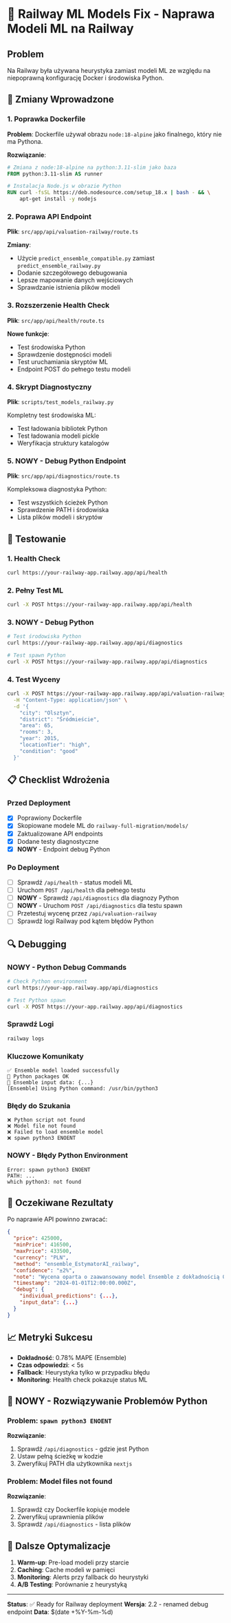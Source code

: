 # 🚂 Railway ML Models Fix - Naprawa Modeli ML na Railway

## Problem
Na Railway była używana heurystyka zamiast modeli ML ze względu na niepoprawną konfigurację Docker i środowiska Python.

## 🔧 Zmiany Wprowadzone

### 1. Poprawka Dockerfile
**Problem**: Dockerfile używał obrazu `node:18-alpine` jako finalnego, który nie ma Pythona.

**Rozwiązanie**:
```dockerfile
# Zmiana z node:18-alpine na python:3.11-slim jako baza
FROM python:3.11-slim AS runner

# Instalacja Node.js w obrazie Python
RUN curl -fsSL https://deb.nodesource.com/setup_18.x | bash - && \
    apt-get install -y nodejs
```

### 2. Poprawa API Endpoint
**Plik**: `src/app/api/valuation-railway/route.ts`

**Zmiany**:
- Użycie `predict_ensemble_compatible.py` zamiast `predict_ensemble_railway.py`
- Dodanie szczegółowego debugowania
- Lepsze mapowanie danych wejściowych
- Sprawdzanie istnienia plików modeli

### 3. Rozszerzenie Health Check
**Plik**: `src/app/api/health/route.ts`

**Nowe funkcje**:
- Test środowiska Python
- Sprawdzenie dostępności modeli
- Test uruchamiania skryptów ML
- Endpoint POST do pełnego testu modeli

### 4. Skrypt Diagnostyczny
**Plik**: `scripts/test_models_railway.py`

Kompletny test środowiska ML:
- Test ładowania bibliotek Python
- Test ładowania modeli pickle
- Weryfikacja struktury katalogów

### 5. **NOWY** - Debug Python Endpoint
**Plik**: `src/app/api/diagnostics/route.ts`

Kompleksowa diagnostyka Python:
- Test wszystkich ścieżek Python
- Sprawdzenie PATH i środowiska
- Lista plików modeli i skryptów

## 🧪 Testowanie

### 1. Health Check
```bash
curl https://your-railway-app.railway.app/api/health
```

### 2. Pełny Test ML
```bash
curl -X POST https://your-railway-app.railway.app/api/health
```

### 3. **NOWY** - Debug Python
```bash
# Test środowiska Python
curl https://your-railway-app.railway.app/api/diagnostics

# Test spawn Python
curl -X POST https://your-railway-app.railway.app/api/diagnostics
```

### 4. Test Wyceny
```bash
curl -X POST https://your-railway-app.railway.app/api/valuation-railway \
  -H "Content-Type: application/json" \
  -d '{
    "city": "Olsztyn",
    "district": "Śródmieście", 
    "area": 65,
    "rooms": 3,
    "year": 2015,
    "locationTier": "high",
    "condition": "good"
  }'
```

## 📋 Checklist Wdrożenia

### Przed Deployment
- [x] Poprawiony Dockerfile
- [x] Skopiowane modele ML do `railway-full-migration/models/`
- [x] Zaktualizowane API endpoints
- [x] Dodane testy diagnostyczne
- [x] **NOWY** - Endpoint debug Python

### Po Deployment
- [ ] Sprawdź `/api/health` - status modeli ML
- [ ] Uruchom `POST /api/health` dla pełnego testu
- [ ] **NOWY** - Sprawdź `/api/diagnostics` dla diagnozy Python
- [ ] **NOWY** - Uruchom `POST /api/diagnostics` dla testu spawn
- [ ] Przetestuj wycenę przez `/api/valuation-railway`
- [ ] Sprawdź logi Railway pod kątem błędów Python

## 🔍 Debugging

### **NOWY** - Python Debug Commands
```bash
# Check Python environment
curl https://your-app.railway.app/api/diagnostics

# Test Python spawn
curl -X POST https://your-app.railway.app/api/diagnostics
```

### Sprawdź Logi
```bash
railway logs
```

### Kluczowe Komunikaty
```
✅ Ensemble model loaded successfully
🐍 Python packages OK
🔧 Ensemble input data: {...}
[Ensemble] Using Python command: /usr/bin/python3
```

### Błędy do Szukania
```
❌ Python script not found
❌ Model file not found  
❌ Failed to load ensemble model
❌ spawn python3 ENOENT
```

### **NOWY** - Błędy Python Environment
```
Error: spawn python3 ENOENT
PATH: ...
which python3: not found
```

## 🎯 Oczekiwane Rezultaty

Po naprawie API powinno zwracać:

```json
{
  "price": 425000,
  "minPrice": 416500,
  "maxPrice": 433500,
  "currency": "PLN",
  "method": "ensemble_EstymatorAI_railway",
  "confidence": "±2%",
  "note": "Wycena oparta o zaawansowany model Ensemble z dokładnością 0.78% MAPE",
  "timestamp": "2024-01-01T12:00:00.000Z",
  "debug": {
    "individual_predictions": {...},
    "input_data": {...}
  }
}
```

## 📈 Metryki Sukcesu

- **Dokładność**: 0.78% MAPE (Ensemble)
- **Czas odpowiedzi**: < 5s
- **Fallback**: Heurystyka tylko w przypadku błędu
- **Monitoring**: Health check pokazuje status ML

## 🔧 **NOWY** - Rozwiązywanie Problemów Python

### Problem: `spawn python3 ENOENT`
**Rozwiązanie**:
1. Sprawdź `/api/diagnostics` - gdzie jest Python
2. Ustaw pełną ścieżkę w kodzie
3. Zweryfikuj PATH dla użytkownika `nextjs`

### Problem: Model files not found
**Rozwiązanie**:
1. Sprawdź czy Dockerfile kopiuje modele
2. Zweryfikuj uprawnienia plików
3. Sprawdź `/api/diagnostics` - lista plików

## 🚀 Dalsze Optymalizacje

1. **Warm-up**: Pre-load modeli przy starcie
2. **Caching**: Cache modeli w pamięci
3. **Monitoring**: Alerts przy fallback do heurystyki
4. **A/B Testing**: Porównanie z heurystyką

---

**Status**: ✅ Ready for Railway deployment
**Wersja**: 2.2 - renamed debug endpoint
**Data**: $(date +%Y-%m-%d) 